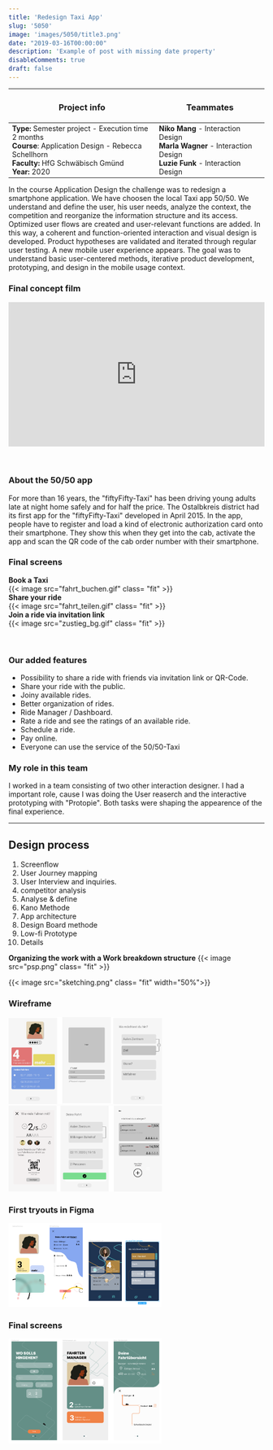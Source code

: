 ```yaml
---
title: 'Redesign Taxi App'
slug: '5050'
image: 'images/5050/title3.png'
date: "2019-03-16T00:00:00"
description: 'Example of post with missing date property'
disableComments: true
draft: false
---
```



| <h3>  **Project info**  </h3> | <h3> **Teammates**  </h3> |
|-|-|
| **Type:** Semester project - Execution time 2 months<br> **Course**: Application Design - Rebecca Schellhorn <br> **Faculty:** HfG Schwäbisch Gmünd <br> **Year:** 2020 <br>| **Niko Mang** - Interaction Design <br>  **Marla Wagner** - Interaction Design <br> **Luzie Funk** - Interaction Design|  

In the course Application Design the challenge was to redesign a smartphone application. We have choosen the local Taxi app 50/50. We understand and define the user, his user needs, analyze the context, the competition and reorganize the information structure and its access. Optimized user flows are created and user-relevant functions are added. In this way, a coherent and function-oriented interaction and visual design is developed. Product hypotheses are validated and iterated through regular user testing. A new mobile user experience appears. The goal was to understand basic user-centered methods, iterative product development, prototyping, and design in the mobile usage context.

  
### **Final concept film**  
<div style="padding:56.25% 0 0 0;position:relative;"><iframe src="https://player.vimeo.com/video/524254812?title=0&byline=0&portrait=0" style="position:absolute;top:0;left:0;width:100%;height:100%;" frameborder="0" allow="autoplay; fullscreen; picture-in-picture" allowfullscreen></iframe></div><script src="https://player.vimeo.com/api/player.js"></script>  

<br>
<br>

### **About the 50/50 app**  

For more than 16 years, the "fiftyFifty-Taxi" has been driving young adults late at night home safely and for half the price.
The Ostalbkreis district had its first app for the "fiftyFifty-Taxi" developed in April 2015. In the app, people have to register and load a kind of electronic authorization card onto their smartphone. They show this when they get into the cab, activate the app and scan the QR code of the cab order number with their smartphone.


### **Final screens**  

**Book a Taxi**  
{{< image src="fahrt_buchen.gif" class= "fit" >}}  
**Share your ride**  
{{< image src="fahrt_teilen.gif" class= "fit" >}}  
 **Join a ride via invitation link**  
{{< image src="zustieg_bg.gif" class= "fit" >}}  

<br>





### **Our added features**  
- Possibility to share a ride with friends via invitation link or QR-Code.
- Share your ride with the public. 
- Joiny available rides. 
- Better organization of rides.
- Ride Manager / Dashboard. 
- Rate a ride and see the ratings of an available ride.
- Schedule a ride.  
- Pay online.  
- Everyone can use the service of the 50/50-Taxi

### **My role in this team**  
I worked in a team consisting of two other interaction designer. I had a important role, cause I was doing the User reaserch and the interactive prototyping with "Protopie". Both tasks were shaping the appearence of the final experience. 

-----  

## **Design process**  

1. Screenflow
2. User Journey mapping
3. User Interview and inquiries.
5. competitor analysis
4. Analyse & define 
6. Kano Methode
5. App architecture
7. Design Board methode 
8. Low-fi Prototype
9. Details 
<!-- 
**Miro Board**  

{{< image src="miro.png" class= "fit" >}}
 -->

**Organizing the work with a Work breakdown structure**
{{< image src="psp.png" class= "fit" >}}  


<!-- ### **Screenflow**  

{{< image src="screenflow.jpg" class= "fit" >}}
{{< image src="screenflow2.jpg" class= "fit" >}} -->

<!-- ### **User Journey mapping**  

{{< image src="userjourney.jpg" class= "fit" >}}

### **User Interview and inquiries**


### **App architecture**

{{< image src="architecture.jpg" class= "fit" width="50%">}} -->

{{< image src="sketching.png" class= "fit" width="50%">}}


### **Wireframe**

<img src="wireframe1.png" alt="ovi process" width="60%"/>  
<img src="wireframe2.png" alt="ovi process" width="60%"/>  

### **First tryouts in Figma**
<img src="design.png" alt="ovi process" width="60%"/>  



### **Final screens**
<img src="final.png" alt="ovi process" width="60%"/>  


